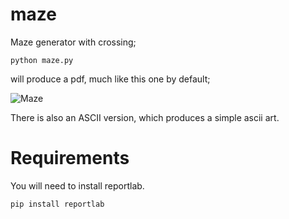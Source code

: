 maze
====

Maze generator with crossing;

    python maze.py    

will produce a pdf, much like this one by default;

![Maze](/daleobrien/maze/raw/master/maze.jpg)

There is also an ASCII version, which produces a simple ascii art.

Requirements
===
You will need to install reportlab.

    pip install reportlab
